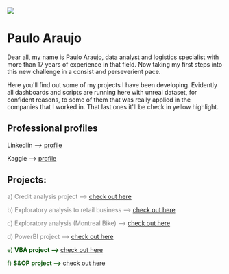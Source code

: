 <img src ="banner.jpg">

# Paulo Araujo

Dear all, my name is Paulo Araujo, data analyst and logistics specialist with more than 17 years of experience in that field.
Now taking my first steps into this new challenge in a consist and perseverient pace.

Here you'll find out some of my projects I have been developing. Evidently all dashboards and scripts are running here with unreal dataset, for confident reasons, to some of them that was really applied in the companies that I worked in. That last ones it'll be check in yellow highlight.

## Professional profiles

<p>LinkedIin --> <a href='https://www.linkedin.com/in/paulo-ara%C3%BAjolog%C3%ADstica/'>profile</a></p>
<p>Kaggle --> <a href='https://www.kaggle.com/paulohlaraujo'>profile</a></p>



## Projects:

<span style="color:gray"> a) Credit analysis project --> </span>
<a href="https://github.com/paulohlaraujo/credit-score">check out here</a>

<span style="color:gray"> b) Exploratory analysis to retail business --> </span>
<a href="https://github.com/paulohlaraujo/python/blob/b0cfce3c75352a5b015abd21102295b08e75afeb/projeto2_analiseexploratoria.ipynb">check out here</a>

<span style="color:gray"> c) Exploratory analysis (Montreal Bike) --> </span>
<a href="https://github.com/paulohlaraujo/python/blob/32a08f65f81ea89b982ccb288435b3d660f3f48e/project_4.ipynb">check out here</a>

<span style="color:gray"> d) PowerBI project --> </span>
<a href='https://drive.google.com/drive/u/0/folders/1Vk7mr6YZ9GpBZKIppahyT-MdYVAChA1V'>check out here</a>

<font color="rgb(255, 234, 0)"> e) <strong>VBA project --> </strong></font>
<a href='https://drive.google.com/drive/u/0/folders/1c4MQbII9dfXGuL81rXL9UjbvK6WM0qey'>check out here</a>

<font color="rgb(255, 234, 0)"> f) <strong>S&OP project --> </strong></font>
<a href='https://drive.google.com/drive/u/0/folders/1DRLNKcnzpPKfFGRvS3ilm0P1M0ziGcPL'>check out here</a>

